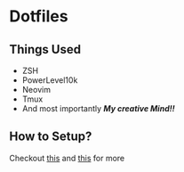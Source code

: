 # Dotfiles

## Things Used
- ZSH
- PowerLevel10k
- Neovim
- Tmux
- And most importantly <b><i>My creative Mind!!</i></b>

## How to Setup?
Checkout [this](https://www.atlassian.com/git/tutorials/dotfiles) and [this](https://wiki.archlinux.org/title/Dotfiles#Tracking_dotfiles_directly_with_Git)  for more

